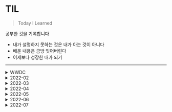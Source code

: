 # TIL
> Today I Learned

공부한 것을 기록합니다
- 내가 설명하지 못하는 것은 내가 아는 것이 아니다
- 배운 내용은 금방 잊어버린다
- 어제보다 성장한 내가 되기
---

<details>
<summary>WWDC</summary>
<div markdown="1">

</div>
</details>

<details>
<summary>2022-02</summary>
<div markdown="1">

- [7일: GitHub Action을 이용한 TIL 자동화 작성법](2022-02/20220207.md)
- [8일: 클린코드란 무엇일까...?](2022-02/20220208.md)
- [10일: 첫번째 코드리뷰 후 배운점](2022-02/20220210.md)
- [11일 - Swift 네이밍 잘 하는 법! (문서번역 & 영상요약)](2022-02/20220211.md)
- [14일: Swift Type과 Access Control](2022-02/20220214.md)
- [15일: Swift Function, Method 공식문서 공부하기](2022-02/20220215.md)
- [17일 - WWDC: Understanding Swift Performance - 1](2022-02/20220217.md)
- [18일 - 구조체와 맴버와이즈 이니셜라이저](2022-02/20220218.md)
- [21일: MVC 디자인 패턴](2022-02/20220221.md)
- [23일: Properties](2022-02/20220222.md)
- [24일 Property Observer vs KVO](2022-02/20220224.md)
- [25일 - 구조체와 클래스](2022-02/20220225.md)
- [28일- Singleton](2022-02/20220228.md)

</div>
</details>

<details>
<summary>2022-03</summary>
<div markdown="1">

- [1일: ViewController 생성시 프로퍼티 초기화 하는 방법](2022-03/20220301.md)
- [3일 - 클로져와 값 캡쳐, 그리고 캡쳐리스트](2022-03/20220303.md)
- [4일 Present Modaly의 presentation Options](2022-03/20220304.md)
- [7일 Protocol과 Delegate](2022-03/20220307.md)
- [8일 Interface Builder의 IBOutlet 연결할 때  Weak or String 선택](2022-03/20220308.md)
- [3/10일 세션주제 - UML](2022-03/20220310.md)
- [11일 Delegate와 Weak (순환참조가 무조건 일어나나요?)](2022-03/20220311.md)
- [14일 바닥부터 알아보는 Unit Test와 TDD](2022-03/20220314.md)
- [15일 OOP와 SOLID원칙](2022-03/20220315.md)
- [17일 - 클로져의 축약](2022-03/20220317.md)
- [18일 - 클로져의 어노테이션: @escaping, @autoclosures](2022-03/20220318.md)
- [21일 함수형 프로그래밍](2022-03/20220321.md)
- [SafeArea와 LayoutMargins](2022-03/20220322.md)
- [View를 업데이트 시키는 방법들](2022-03/20220324.md)
- [메모리의 구조](2022-03/20220328.md)
- [Automatic Reference Counting](2022-03/20220329.md)
- [WWDC: Architecting Your App for Multiple Windows](2022-03/20220331.md)

</div>
</details>

<details>
<summary>2022-04</summary>
<div markdown="1">
  
- [11일 JSON과 Codable](2022-04/20220411.md)
- [12일 Modern Table Views 공부하기(1)](2022-04/20220412.md)
- [14일 Modern Table Views 공부하기(2)](2022-04/20220414.md)
- [15일 Date 타입 공부하기](2022-04/20220415.md)
- [18일 WWDC Accessibility Inspector](2022-04/20220418.md)
- [19일 Locale, Calendar, DateFormatter 타입 공부하기](2022-04/20220419.md)
- [22일 동시성 프로그래밍 - 헷갈리는 개념 다시 잡기](2022-04/20220422.md)
- [25일 Builder Patter: 디자인패턴(1)](2022-04/20220425.md)
- [26일 Prototype Pattern: 디자인패턴(2)](2022-04/20220426.md)
</div>
</details>

<details>
<summary>2022-05</summary>
<div markdown="1">
  
 - [2일 DispatchSourceTimer 공부하기](2022-05/20220502.md)
 - [3일 Timer 공부하기](2022-05/20220503.md)
 - [5일 Using Responders and the Responder Chain to Handle Events](2022-05/20220505.md)
 - [9일 UIKit에서 SwiftUI의 Preview 사용하기](2022-05/20220509.md)
 - [10일 URLSession 공부하기 (1)](2022-05/20220510.md)
 - [12일 UICollectionView 공부 FlowLayout](2022-05/20220512.md)
 - [13일 UICollectionView 공부 CompostionalLayout(1)](2022-05/20220513.md)
 - [16일 UICollectionView 공부 CompostionalLayout(2)](2022-05/20220516.md)
 - [17일 URLProtocol로 네트워크 연결없이 테스트하기](2022-05/20220517.md)
 - [19일 iOS File System](2022-05/20220519.md)
 - [20일 네트워크 통신과 이미지 처리](2022-05/20220520.md)
 - [27일 KeyChain 공부하기](2022-05/20220527.md)
</div>
</details>


<details>
<summary>2022-06</summary>
<div markdown="1">
  
- [1일 Combine - WWDC: Combine in Practice](2022-06/20220601.md)
- [2일 Combine - 시작하기](2022-06/20220602.md)
- [3일 Combine - Publisher](2022-06/20220603.md)
- [4일 Combine - Subscriber](2022-06/20220604.md)
- [5일 Combine - Subject](2022-06/20220605.md)
- [6일 Combine - Scheduler](2022-06/20220606.md)
- [7일 Combine - ConnectablePublisher, Multicast, Share](2022-06/20220607.md)
- [8일 Combine - Operator: Mapping](2022-06/20220608.md)
- [9일 Combine - Operator: Filtering](2022-06/20220609.md)
- [10일 Combine - Operator: Reducing](2022-06/20220610.md)
- [11일 Combine - Operator: Mathematical Operations](2022-06/20220611.md)
- [12일 Combine - Operator: Applying Matching Criteria](2022-06/20220612.md)
- [13일 Combine - Operator: Applying Sequence Operations](2022-06/20220613.md)
- [14일 Combine - Operator: Selecting Specific Elements](2022-06/20220614.md)
- [15일 Combine - Operator: CombineLatest](2022-06/20220615.md)
- [16일 Combine - Operator: Merge & Zip](2022-06/20220616.md)
- [17일 Combine - Operator: Handling Errors](2022-06/20220617.md)
- [18일 Combine - Operator: Controlling Timing](2022-06/20220618.md)
- [19일 Combine - Operator: assign & Key Paths](2022-06/20220619.md)
- [20일 Combine - Publisher, Subscriber, Subscription Custom하기](2022-06/20220620.md)
- [21일 Combine - UIKit에서 Combine 편하게 쓰기](2022-06/20220621.md)
- [22일 Combine - UIKit + MVVM + Combine 예제](2022-06/20220622.md)
</div>
</details>

<details>
<summary>2022-07</summary>
<div markdown="1">
  
- [4일 iOS Coordinator](2022-07/20220704)
- [9일 디자인패턴 - 싱글톤](2022-07/20220709)
- [10일 디자인패턴 - 팩토리](2022-07/20220710)
- [11일 디자인패턴 - 전략](2022-07/20220711)
- [12일 디자인패턴 - 옵져버](2022-07/20220712)
</div>
</details>
